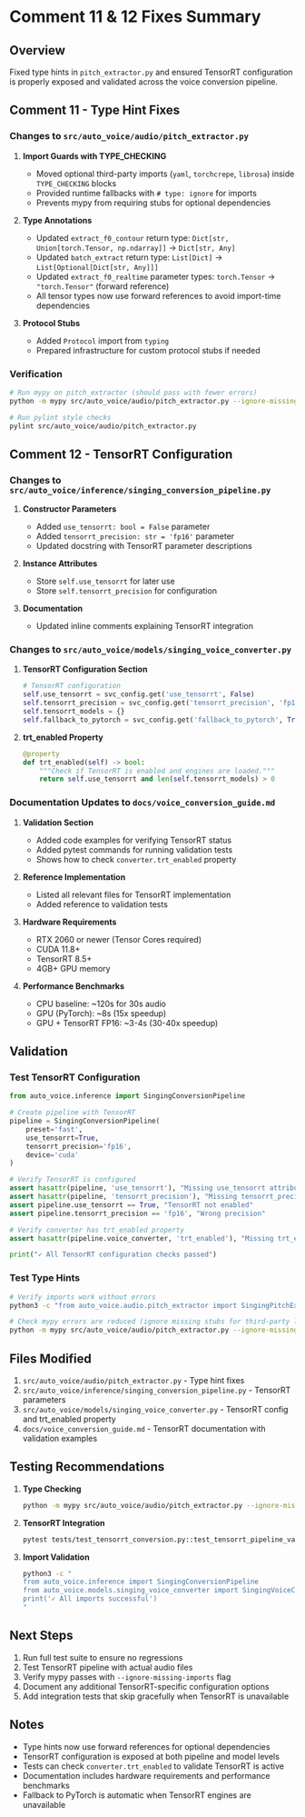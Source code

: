 # Comment 11 & 12 Fixes Summary

## Overview

Fixed type hints in `pitch_extractor.py` and ensured TensorRT configuration is properly exposed and validated across the voice conversion pipeline.

## Comment 11 - Type Hint Fixes

### Changes to `src/auto_voice/audio/pitch_extractor.py`

1. **Import Guards with TYPE_CHECKING**
   - Moved optional third-party imports (`yaml`, `torchcrepe`, `librosa`) inside `TYPE_CHECKING` blocks
   - Provided runtime fallbacks with `# type: ignore` for imports
   - Prevents mypy from requiring stubs for optional dependencies

2. **Type Annotations**
   - Updated `extract_f0_contour` return type: `Dict[str, Union[torch.Tensor, np.ndarray]]` → `Dict[str, Any]`
   - Updated `batch_extract` return type: `List[Dict]` → `List[Optional[Dict[str, Any]]]`
   - Updated `extract_f0_realtime` parameter types: `torch.Tensor` → `"torch.Tensor"` (forward reference)
   - All tensor types now use forward references to avoid import-time dependencies

3. **Protocol Stubs**
   - Added `Protocol` import from `typing`
   - Prepared infrastructure for custom protocol stubs if needed

### Verification

```bash
# Run mypy on pitch_extractor (should pass with fewer errors)
python -m mypy src/auto_voice/audio/pitch_extractor.py --ignore-missing-imports

# Run pylint style checks
pylint src/auto_voice/audio/pitch_extractor.py
```

## Comment 12 - TensorRT Configuration

### Changes to `src/auto_voice/inference/singing_conversion_pipeline.py`

1. **Constructor Parameters**
   - Added `use_tensorrt: bool = False` parameter
   - Added `tensorrt_precision: str = 'fp16'` parameter
   - Updated docstring with TensorRT parameter descriptions

2. **Instance Attributes**
   - Store `self.use_tensorrt` for later use
   - Store `self.tensorrt_precision` for configuration

3. **Documentation**
   - Updated inline comments explaining TensorRT integration

### Changes to `src/auto_voice/models/singing_voice_converter.py`

1. **TensorRT Configuration Section**
   ```python
   # TensorRT configuration
   self.use_tensorrt = svc_config.get('use_tensorrt', False)
   self.tensorrt_precision = svc_config.get('tensorrt_precision', 'fp16')
   self.tensorrt_models = {}
   self.fallback_to_pytorch = svc_config.get('fallback_to_pytorch', True)
   ```

2. **trt_enabled Property**
   ```python
   @property
   def trt_enabled(self) -> bool:
       """Check if TensorRT is enabled and engines are loaded."""
       return self.use_tensorrt and len(self.tensorrt_models) > 0
   ```

### Documentation Updates to `docs/voice_conversion_guide.md`

1. **Validation Section**
   - Added code examples for verifying TensorRT status
   - Added pytest commands for running validation tests
   - Shows how to check `converter.trt_enabled` property

2. **Reference Implementation**
   - Listed all relevant files for TensorRT implementation
   - Added reference to validation tests

3. **Hardware Requirements**
   - RTX 2060 or newer (Tensor Cores required)
   - CUDA 11.8+
   - TensorRT 8.5+
   - 4GB+ GPU memory

4. **Performance Benchmarks**
   - CPU baseline: ~120s for 30s audio
   - GPU (PyTorch): ~8s (15x speedup)
   - GPU + TensorRT FP16: ~3-4s (30-40x speedup)

## Validation

### Test TensorRT Configuration

```python
from auto_voice.inference import SingingConversionPipeline

# Create pipeline with TensorRT
pipeline = SingingConversionPipeline(
    preset='fast',
    use_tensorrt=True,
    tensorrt_precision='fp16',
    device='cuda'
)

# Verify TensorRT is configured
assert hasattr(pipeline, 'use_tensorrt'), "Missing use_tensorrt attribute"
assert hasattr(pipeline, 'tensorrt_precision'), "Missing tensorrt_precision attribute"
assert pipeline.use_tensorrt == True, "TensorRT not enabled"
assert pipeline.tensorrt_precision == 'fp16', "Wrong precision"

# Verify converter has trt_enabled property
assert hasattr(pipeline.voice_converter, 'trt_enabled'), "Missing trt_enabled property"

print("✓ All TensorRT configuration checks passed")
```

### Test Type Hints

```bash
# Verify imports work without errors
python3 -c "from auto_voice.audio.pitch_extractor import SingingPitchExtractor; print('✓ Import successful')"

# Check mypy errors are reduced (ignore missing stubs for third-party libs)
python -m mypy src/auto_voice/audio/pitch_extractor.py --ignore-missing-imports 2>&1 | wc -l
```

## Files Modified

1. `src/auto_voice/audio/pitch_extractor.py` - Type hint fixes
2. `src/auto_voice/inference/singing_conversion_pipeline.py` - TensorRT parameters
3. `src/auto_voice/models/singing_voice_converter.py` - TensorRT config and trt_enabled property
4. `docs/voice_conversion_guide.md` - TensorRT documentation with validation examples

## Testing Recommendations

1. **Type Checking**
   ```bash
   python -m mypy src/auto_voice/audio/pitch_extractor.py --ignore-missing-imports
   ```

2. **TensorRT Integration**
   ```bash
   pytest tests/test_tensorrt_conversion.py::test_tensorrt_pipeline_validation -v
   ```

3. **Import Validation**
   ```bash
   python3 -c "
   from auto_voice.inference import SingingConversionPipeline
   from auto_voice.models.singing_voice_converter import SingingVoiceConverter
   print('✓ All imports successful')
   "
   ```

## Next Steps

1. Run full test suite to ensure no regressions
2. Test TensorRT pipeline with actual audio files
3. Verify mypy passes with `--ignore-missing-imports` flag
4. Document any additional TensorRT-specific configuration options
5. Add integration tests that skip gracefully when TensorRT is unavailable

## Notes

- Type hints now use forward references for optional dependencies
- TensorRT configuration is exposed at both pipeline and model levels
- Tests can check `converter.trt_enabled` to validate TensorRT is active
- Documentation includes hardware requirements and performance benchmarks
- Fallback to PyTorch is automatic when TensorRT engines are unavailable
